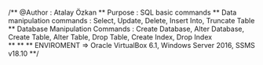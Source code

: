 # 
/** @Author : Atalay Özkan
** Purpose : SQL basic commands
** Data manipulation commands     : Select, Update, Delete, Insert Into, Truncate Table 
** Database Manipulation Commands : Create Database, Alter Database, Create Table, Alter Table, Drop Table, Create Index, Drop Index  
**
**
** ENVIROMENT => Oracle VirtualBox 6.1, Windows Server 2016, SSMS v18.10
**/
